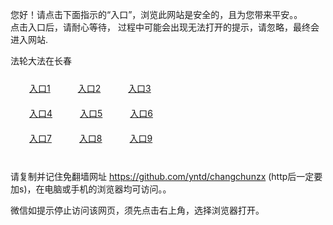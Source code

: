 您好！请点击下面指示的“入口”，浏览此网站是安全的，且为您带来平安。。 <br/>
点击入口后，请耐心等待， 过程中可能会出现无法打开的提示，请忽略，最终会进入网站. </br>

法轮大法在长春<br/>
<div style="padding:10px"><a style="margin:20px" target="_blank" href="https://d2wnuz6sc9yiwt.cloudfront.net/2Qpsp?zyxurr" id="ccLink1" rel="nofollow">入口1</a> <a target="_blank" style="margin:20px" href="https://d2bs110q5t4ppe.cloudfront.net/2Qpsp?tnmlysy" id="ccLink2" rel="nofollow">入口2</a> <a style="margin:20px" target="_blank" href="https://d1g1eeuziuvcat.cloudfront.net/2Qpsp?pjrgkn" id="ccLink3" rel="nofollow">入口3</a></div>

<div style="padding:10px" ><a style="margin:20px" target="_blank" href="https://d2wnuz6sc9yiwt.cloudfront.net/2Qpsp?zyxurr" id="ccLink4" rel="nofollow">入口4</a> <a style="margin:20px" href="https://d2bs110q5t4ppe.cloudfront.net/2Qpsp?tnmlysy" target="_blank" id="ccLink5" rel="nofollow">入口5</a> <a style="margin:20px" href="https://d1g1eeuziuvcat.cloudfront.net/2Qpsp?pjrgkn" target="_blank" id="ccLink6" rel="nofollow">入口6</a></div>

<div style="padding:10px"><a style="margin:20px" target="_blank" href="https://d2wnuz6sc9yiwt.cloudfront.net/2Qpsp?zyxurr" id="ccLink7" rel="nofollow">入口7</a> <a style="margin:20px" href="https://d2bs110q5t4ppe.cloudfront.net/2Qpsp?tnmlysy" target="_blank" id="ccLink8" rel="nofollow">入口8</a> <a style="margin:20px" target="_blank" href="https://d1g1eeuziuvcat.cloudfront.net/2Qpsp?pjrgkn" id="ccLink9" rel="nofollow">入口9</a></div>

<br/>



请复制并记住免翻墙网址 https://github.com/yntd/changchunzx (http后一定要加s)，在电脑或手机的浏览器均可访问。。<br/>

微信如提示停止访问该网页，须先点击右上角，选择浏览器打开。
